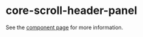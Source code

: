 core-scroll-header-panel
========================

See the [component page](http://polymer.github.io/core-scroll-header-panel) for more information.
